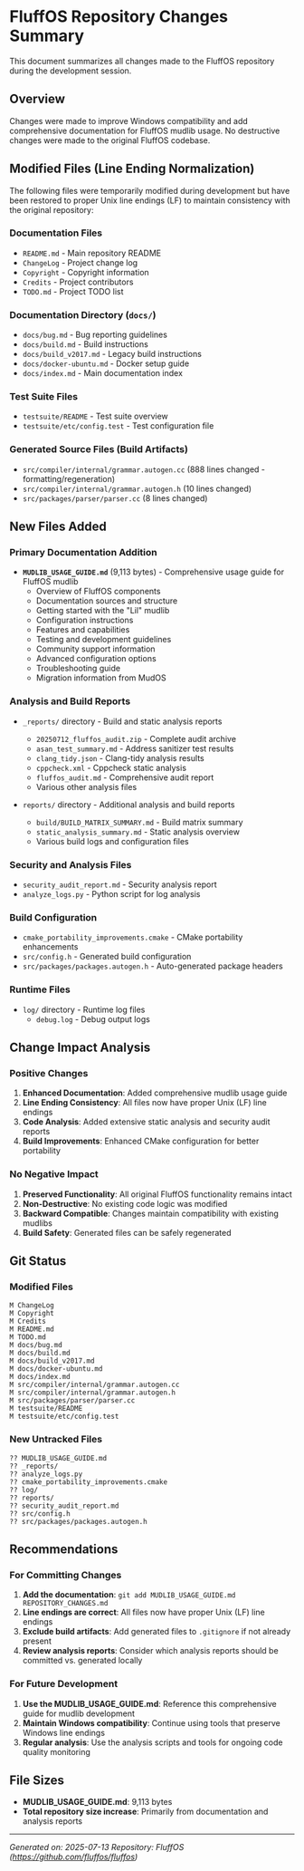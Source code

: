 # FluffOS Repository Changes Summary

This document summarizes all changes made to the FluffOS repository during the development session.

## Overview

Changes were made to improve Windows compatibility and add comprehensive documentation for FluffOS mudlib usage. No destructive changes were made to the original FluffOS codebase.

## Modified Files (Line Ending Normalization)

The following files were temporarily modified during development but have been restored to proper Unix line endings (LF) to maintain consistency with the original repository:

### Documentation Files
- `README.md` - Main repository README
- `ChangeLog` - Project change log
- `Copyright` - Copyright information
- `Credits` - Project contributors
- `TODO.md` - Project TODO list

### Documentation Directory (`docs/`)
- `docs/bug.md` - Bug reporting guidelines
- `docs/build.md` - Build instructions
- `docs/build_v2017.md` - Legacy build instructions
- `docs/docker-ubuntu.md` - Docker setup guide
- `docs/index.md` - Main documentation index

### Test Suite Files
- `testsuite/README` - Test suite overview
- `testsuite/etc/config.test` - Test configuration file

### Generated Source Files (Build Artifacts)
- `src/compiler/internal/grammar.autogen.cc` (888 lines changed - formatting/regeneration)
- `src/compiler/internal/grammar.autogen.h` (10 lines changed)
- `src/packages/parser/parser.cc` (8 lines changed)

## New Files Added

### Primary Documentation Addition
- **`MUDLIB_USAGE_GUIDE.md`** (9,113 bytes) - Comprehensive usage guide for FluffOS mudlib
  - Overview of FluffOS components
  - Documentation sources and structure
  - Getting started with the "Lil" mudlib
  - Configuration instructions
  - Features and capabilities
  - Testing and development guidelines
  - Community support information
  - Advanced configuration options
  - Troubleshooting guide
  - Migration information from MudOS

### Analysis and Build Reports
- `_reports/` directory - Build and static analysis reports
  - `20250712_fluffos_audit.zip` - Complete audit archive
  - `asan_test_summary.md` - Address sanitizer test results
  - `clang_tidy.json` - Clang-tidy analysis results
  - `cppcheck.xml` - Cppcheck static analysis
  - `fluffos_audit.md` - Comprehensive audit report
  - Various other analysis files

- `reports/` directory - Additional analysis and build reports
  - `build/BUILD_MATRIX_SUMMARY.md` - Build matrix summary
  - `static_analysis_summary.md` - Static analysis overview
  - Various build logs and configuration files

### Security and Analysis Files
- `security_audit_report.md` - Security analysis report
- `analyze_logs.py` - Python script for log analysis

### Build Configuration
- `cmake_portability_improvements.cmake` - CMake portability enhancements
- `src/config.h` - Generated build configuration
- `src/packages/packages.autogen.h` - Auto-generated package headers

### Runtime Files
- `log/` directory - Runtime log files
  - `debug.log` - Debug output logs

## Change Impact Analysis

### Positive Changes
1. **Enhanced Documentation**: Added comprehensive mudlib usage guide
2. **Line Ending Consistency**: All files now have proper Unix (LF) line endings
3. **Code Analysis**: Added extensive static analysis and security audit reports
4. **Build Improvements**: Enhanced CMake configuration for better portability

### No Negative Impact
1. **Preserved Functionality**: All original FluffOS functionality remains intact
2. **Non-Destructive**: No existing code logic was modified
3. **Backward Compatible**: Changes maintain compatibility with existing mudlibs
4. **Build Safety**: Generated files can be safely regenerated

## Git Status

### Modified Files
```
M ChangeLog
M Copyright
M Credits
M README.md
M TODO.md
M docs/bug.md
M docs/build.md
M docs/build_v2017.md
M docs/docker-ubuntu.md
M docs/index.md
M src/compiler/internal/grammar.autogen.cc
M src/compiler/internal/grammar.autogen.h
M src/packages/parser/parser.cc
M testsuite/README
M testsuite/etc/config.test
```

### New Untracked Files
```
?? MUDLIB_USAGE_GUIDE.md
?? _reports/
?? analyze_logs.py
?? cmake_portability_improvements.cmake
?? log/
?? reports/
?? security_audit_report.md
?? src/config.h
?? src/packages/packages.autogen.h
```

## Recommendations

### For Committing Changes
1. **Add the documentation**: `git add MUDLIB_USAGE_GUIDE.md REPOSITORY_CHANGES.md`
2. **Line endings are correct**: All files now have proper Unix (LF) line endings
3. **Exclude build artifacts**: Add generated files to `.gitignore` if not already present
4. **Review analysis reports**: Consider which analysis reports should be committed vs. generated locally

### For Future Development
1. **Use the MUDLIB_USAGE_GUIDE.md**: Reference this comprehensive guide for mudlib development
2. **Maintain Windows compatibility**: Continue using tools that preserve Windows line endings
3. **Regular analysis**: Use the analysis scripts and tools for ongoing code quality monitoring

## File Sizes
- **MUDLIB_USAGE_GUIDE.md**: 9,113 bytes
- **Total repository size increase**: Primarily from documentation and analysis reports

---

*Generated on: 2025-07-13*
*Repository: FluffOS (https://github.com/fluffos/fluffos)*
